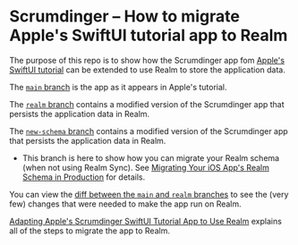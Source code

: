 # Scrumdinger – How to migrate Apple's SwiftUI tutorial app to Realm

The purpose of this repo is to show how the Scrumdinger app fom [Apple's SwiftUI tutorial](https://developer.apple.com/tutorials/app-dev-training) can be extended to use Realm to store the application data.

The [`main` branch](https://github.com/ClusterDB/Scrumdinger) is the app as it appears in Apple's tutorial.

The [`realm` branch](https://github.com/ClusterDB/Scrumdinger/tree/realm) contains a modified version of the Scrumdinger app that persists the application data in Realm.

The [`new-schema` branch](https://github.com/ClusterDB/Scrumdinger/tree/new-schema) contains a modified version of the Scrumdinger app that persists the application data in Realm.
- This branch is here to show how you can migrate your Realm schema (when not using Realm Sync). See [Migrating Your iOS App's Realm Schema in Production](https://www.mongodb.com/developer/how-to/realm-schema-migration/) for details.

You can view the [diff between the `main` and `realm` branches](https://github.com/ClusterDB/Scrumdinger/compare/realm) to see the (very few) changes that were needed to make the app run on Realm.

[Adapting Apple's Scrumdinger SwiftUI Tutorial App to Use Realm](https://developer.mongodb.com/how-to/realm-swiftui-scrumdinger-migration/) explains all of the steps to migrate the app to Realm.
